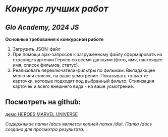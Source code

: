 # _Конкурс лучших работ_
## _Glo Academy, 2024 JS_

**Основные требования к конкурсной работе**
1) Загрузить JSON-файл
2) При помощи ajax-запросов к загруженному файлу сформировать на странице карточки Героев со всеми данными 
(фото, имя, настоящее имя, список фильмов, статус). 
3) Реализовать переключатели-фильтры по фильмам. Выпадающее меню или список, на ваше усмотрение. Показывать только те карточки, которые подходят под выбранный фильтр. 
Стилизация карточек и всего внешнего вида - на ваше усмотрение.

## Посмотреть на github:

[демо HEROES MARVEL UNIVERSE](https://slesareva-gala.github.io/heroesMarvelUniverse/)

_Содержимое папки /docs является копией папки /dist._
_Папка /docs создана для просмотра результата._
